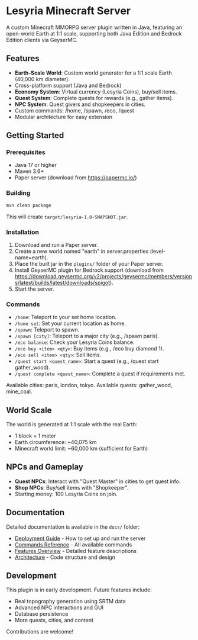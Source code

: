 # Lesyria Minecraft Server

A custom Minecraft MMORPG server plugin written in Java, featuring an open-world Earth at 1:1 scale, supporting both Java Edition and Bedrock Edition clients via GeyserMC.

## Features

- **Earth-Scale World**: Custom world generator for a 1:1 scale Earth (40,000 km diameter).
- Cross-platform support (Java and Bedrock)
- **Economy System**: Virtual currency (Lesyria Coins), buy/sell items.
- **Quest System**: Complete quests for rewards (e.g., gather items).
- **NPC System**: Quest givers and shopkeepers in cities.
- Custom commands: /home, /spawn, /eco, /quest
- Modular architecture for easy extension

## Getting Started

### Prerequisites

- Java 17 or higher
- Maven 3.6+
- Paper server (download from https://papermc.io/)

### Building

```bash
mvn clean package
```

This will create `target/lesyria-1.0-SNAPSHOT.jar`.

### Installation

1. Download and run a Paper server.
2. Create a new world named "earth" in server.properties (level-name=earth).
3. Place the built jar in the `plugins/` folder of your Paper server.
4. Install GeyserMC plugin for Bedrock support (download from https://download.geysermc.org/v2/projects/geysermc/members/versions/latest/builds/latest/downloads/spigot).
5. Start the server.

### Commands

- `/home`: Teleport to your set home location.
- `/home set`: Set your current location as home.
- `/spawn`: Teleport to spawn.
- `/spawn [city]`: Teleport to a major city (e.g., /spawn paris).
- `/eco balance`: Check your Lesyria Coins balance.
- `/eco buy <item> <qty>`: Buy items (e.g., /eco buy diamond 1).
- `/eco sell <item> <qty>`: Sell items.
- `/quest start <quest_name>`: Start a quest (e.g., /quest start gather_wood).
- `/quest complete <quest_name>`: Complete a quest if requirements met.

Available cities: paris, london, tokyo.
Available quests: gather_wood, mine_coal.

## World Scale

The world is generated at 1:1 scale with the real Earth:
- 1 block = 1 meter
- Earth circumference: ~40,075 km
- Minecraft world limit: ~60,000 km (sufficient for Earth)

## NPCs and Gameplay

- **Quest NPCs**: Interact with "Quest Master" in cities to get quest info.
- **Shop NPCs**: Buy/sell items with "Shopkeeper".
- Starting money: 100 Lesyria Coins on join.

## Documentation

Detailed documentation is available in the `docs/` folder:

- [Deployment Guide](docs/DEPLOYMENT.md) - How to set up and run the server
- [Commands Reference](docs/COMMANDS.md) - All available commands
- [Features Overview](docs/FEATURES.md) - Detailed feature descriptions
- [Architecture](docs/ARCHITECTURE.md) - Code structure and design

## Development

This plugin is in early development. Future features include:
- Real topography generation using SRTM data
- Advanced NPC interactions and GUI
- Database persistence
- More quests, cities, and content

Contributions are welcome!